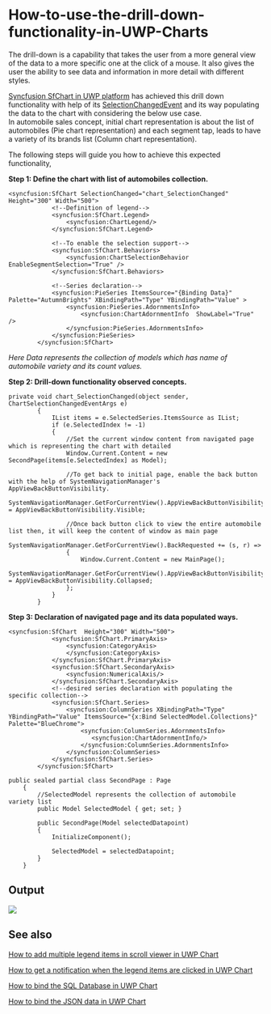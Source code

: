 # How-to-use-the-drill-down-functionality-in-UWP-Charts

The drill-down is a capability that takes the user from a more general view of the data to a more specific one at the click of a mouse. It also gives the user the ability to see data and information in more detail with different styles. 

[Syncfusion SfChart in UWP platform](https://help.syncfusion.com/uwp/charts/getting-started) has achieved this drill down functionality with help of its  [SelectionChangedEvent](https://help.syncfusion.com/uwp/charts/interactive-features#events-3) and its way populating the data to the chart with considering the below use case.  
In automobile sales concept, initial chart representation is about the list of automobiles (Pie chart representation) and each segment tap, leads to have a variety of its brands list (Column chart representation). 

The following steps will guide you how to achieve this expected functionality,

**Step 1: Define the chart with list of automobiles collection.**

```
<syncfusion:SfChart SelectionChanged="chart_SelectionChanged" Height="300" Width="500">
            <!--Definition of legend-->
            <syncfusion:SfChart.Legend>
                <syncfusion:ChartLegend/>
            </syncfusion:SfChart.Legend>

            <!--To enable the selection support-->
            <syncfusion:SfChart.Behaviors>
                <syncfusion:ChartSelectionBehavior EnableSegmentSelection="True" />
            </syncfusion:SfChart.Behaviors>

            <!--Series declaration-->
            <syncfusion:PieSeries ItemsSource="{Binding Data}" Palette="AutumnBrights" XBindingPath="Type" YBindingPath="Value" >
                <syncfusion:PieSeries.AdornmentsInfo>
                    <syncfusion:ChartAdornmentInfo  ShowLabel="True" />
                </syncfusion:PieSeries.AdornmentsInfo>
            </syncfusion:PieSeries>
        </syncfusion:SfChart>
```
*Here Data represents the collection of models which has name of automobile variety and its count values.*

**Step 2:  Drill-down functionality observed concepts.**
```
private void chart_SelectionChanged(object sender, ChartSelectionChangedEventArgs e)
        {
            IList items = e.SelectedSeries.ItemsSource as IList;
            if (e.SelectedIndex != -1)
            {
                //Set the current window content from navigated page which is representing the chart with detailed
                Window.Current.Content = new SecondPage(items[e.SelectedIndex] as Model);

                //To get back to initial page, enable the back button with the help of SystemNavigationManager's AppViewBackButtonVisibility.
                SystemNavigationManager.GetForCurrentView().AppViewBackButtonVisibility = AppViewBackButtonVisibility.Visible;

                //Once back button click to view the entire automobile list then, it will keep the content of window as main page
                SystemNavigationManager.GetForCurrentView().BackRequested += (s, r) =>
                {
                    Window.Current.Content = new MainPage();
                    SystemNavigationManager.GetForCurrentView().AppViewBackButtonVisibility = AppViewBackButtonVisibility.Collapsed;
                };
            }
        }
```
**Step 3: Declaration of navigated page and its data populated ways.**

```
<syncfusion:SfChart  Height="300" Width="500">
            <syncfusion:SfChart.PrimaryAxis>
                <syncfusion:CategoryAxis>
                </syncfusion:CategoryAxis>
            </syncfusion:SfChart.PrimaryAxis>
            <syncfusion:SfChart.SecondaryAxis>
                <syncfusion:NumericalAxis/>
            </syncfusion:SfChart.SecondaryAxis>
            <!--desired series declaration with populating the specific collection-->
            <syncfusion:SfChart.Series>
                <syncfusion:ColumnSeries XBindingPath="Type" YBindingPath="Value" ItemsSource="{x:Bind SelectedModel.Collections}" Palette="BlueChrome">
                    <syncfusion:ColumnSeries.AdornmentsInfo>
                       <syncfusion:ChartAdornmentInfo/>
                    </syncfusion:ColumnSeries.AdornmentsInfo>
                </syncfusion:ColumnSeries>
            </syncfusion:SfChart.Series>
        </syncfusion:SfChart>

```
```
public sealed partial class SecondPage : Page
    {
        //SelectedModel represents the collection of automobile variety list
        public Model SelectedModel { get; set; }
     
        public SecondPage(Model selectedDatapoint)
        {
            InitializeComponent();

            SelectedModel = selectedDatapoint;
        }
    }
```
## Output
 
![](Output.gif)

## See also

[How to add multiple legend items in scroll viewer in UWP Chart](https://www.syncfusion.com/kb/11671/how-to-add-multiple-legend-items-in-scroll-viewer-in-uwp-chart)

[How to get a notification when the legend items are clicked in UWP Chart](https://www.syncfusion.com/kb/11673/how-to-get-a-notification-when-the-legend-items-are-clicked-in-uwp-chart)

[How to bind the SQL Database in UWP Chart](https://www.syncfusion.com/kb/11664/how-to-bind-the-sql-database-in-uwp-chart)

[How to bind the JSON data in UWP Chart](https://www.syncfusion.com/kb/11628/how-to-bind-the-json-data-in-uwp-chart)


